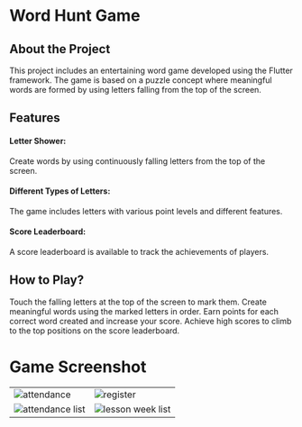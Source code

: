 # Word Hunt Game


## About the Project
This project includes an entertaining word game developed using the Flutter framework. The game is based on a puzzle concept where meaningful words are formed by using letters falling from the top of the screen.

## Features
#### Letter Shower:
 Create words by using continuously falling letters from the top of the screen.

#### Different Types of Letters: 
The game includes letters with various point levels and different features.

#### Score Leaderboard:
 A score leaderboard is available to track the achievements of players.

## How to Play?
Touch the falling letters at the top of the screen to mark them.
Create meaningful words using the marked letters in order.
Earn points for each correct word created and increase your score.
Achieve high scores to climb to the top positions on the score leaderboard.
# Game Screenshot
|||
| ---------------------------------- | ---------------------------------- |
| ![attendance](https://github.com/hasanbasrikaygin/WordHuntGame-FlutterApp/assets/56577160/c91cf64e-57bf-479c-a31f-fe301f3e1f29) | ![register](https://github.com/hasanbasrikaygin/WordHuntGame-FlutterApp/assets/56577160/800fe698-3480-482c-8d98-df977f018b79) |
| ![attendance list](https://github.com/hasanbasrikaygin/WordHuntGame-FlutterApp/assets/56577160/02c2c379-a819-462b-9b4b-02aac1b71002) | ![lesson week list](https://github.com/hasanbasrikaygin/WordHuntGame-FlutterApp/assets/56577160/4a04b2f4-8a66-40bf-abba-9b30e3b492ef) |
